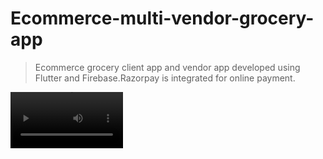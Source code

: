 # Ecommerce-multi-vendor-grocery-app

> Ecommerce grocery client app and vendor app developed using Flutter and Firebase.Razorpay is integrated for online payment.

<video src='https://drive.google.com/file/d/1WKOwuuw0l-Hvlh6XRkhPGAi_VpCOEeES/view?usp=share_link' width=180/>



